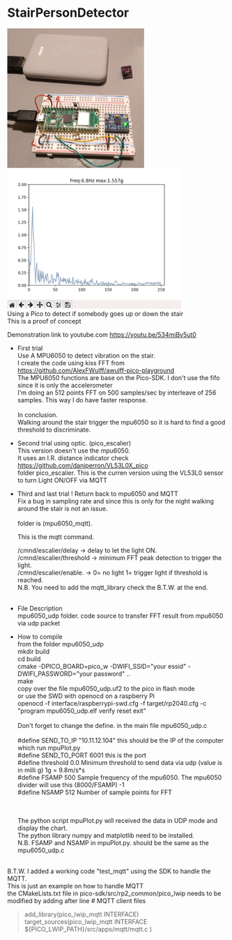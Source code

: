 # StairPersonDetector
<img src="pico_mpu6050.jpg" height=320><img src="mpu6050FFT.jpg" height=320><br>
Using a Pico  to detect if somebody  goes up or down the stair<br>
This is a proof of concept <br>

Demonstration link to youtube.com <a href=https://youtu.be/534miBv5ut0>https://youtu.be/534miBv5ut0</a><br>

- First trial<br>
 Use A MPU6050 to detect vibration on the stair.<br>
 I create the code using kiss FFT from https://github.com/AlexFWulff/awulff-pico-playground <br>
 The MPU6050 functions  are base on the Pico-SDK. I don't use the fifo since it is only the accelerometer <br>
 I'm doing an 512 points  FFT on 500 samples/sec by interleave of 256 samples. This way I do have faster response.<br>
 <br>In conclusion.<br>
  Walking around the stair trigger the mpu6050 so it is hard to find a good threshold to discriminate.
  
- Second trial using optic. (pico_escalier)<br>
  This version doesn't use the mpu6050.<br>
  It uses an I.R. distance indicator check https://github.com/danjperron/VL53L0X_pico<br>
  folder pico_escalier.   This is the curren version using the VL53L0 sensor to turn Light ON/OFF via MQTT<br>
  
- Third and last trial !  Return back to mpu6050 and MQTT<br>
  Fix a bug in sampling rate and since this is only for the night walking around the stair is not an issue.<br>
  <br>
  folder is (mpu6050_mqtt).<br>
  
  This is the mqtt command.<br>
    
    /cmnd/escalier/delay   -> delay to let the light ON.<br>
    /cmnd/escalier/threshold -> minimum FFT peak detection to trigger the light.<br>
    /cmnd/escalier/enable.   ->   0= no light  1= trigger light if threshold is reached.<br>
    N.B. You need to add the mqtt_library check the B.T.W. at the end.<br><br>
- File Description<br>
  mpu6050_udp folder.  code source to transfer FFT result from mpu6050 via udp packet<br>
 
- How to compile<br>
  from the folder mpu6050_udp<br>
  mkdir build<br>
  cd build<br>
  cmake -DPICO_BOARD=pico_w -DWIFI_SSID="your essid" -DWIFI_PASSWORD="your password" ..<br>
  make<br>
  copy over the file mpu6050_udp.uf2 to the pico in flash mode<br>
  or use the SWD with openocd on a raspberry Pi<br>
  openocd -f interface/raspberrypi-swd.cfg -f target/rp2040.cfg -c "program mpu6050_udp.elf verify reset exit"<br>
  <br>
  Don't forget to change the define. in the main file mpu6050_udp.c<br>
  <br>#define  SEND_TO_IP  "10.11.12.104"  this should be the IP of the computer which run mpuPlot.py<br>
  #define  SEND_TO_PORT 6001  this is the port<br>
  #define  threshold  0.0   Minimum threshold to send data via udp  (value is in milli g) 1g = 9.8m/s*s<br>
  #define FSAMP 500         Sample frequency of the mpu6050. The mpu6050 divider will use this (8000/FSAMP) -1<br>
  #define NSAMP 512         Number of sample points for FFT<br>       
                    
  <br><br>The python script mpuPlot.py will received the data in UDP mode and display the chart.<br>
  The python library numpy and matplotlib need to be installed.<br>
  N.B. FSAMP and NSAMP in mpuPlot.py. should be the same as the mpu6050_udp.c<br>
  <br>
  
B.T.W. I added a working code "test_mqtt" using the SDK to handle the MQTT.<br>
This is just an example on how to handle MQTT<br>
the CMakeLists.txt file in pico-sdk/src/rp2_common/pico_lwip needs to be modified by adding after line   # MQTT client files<br>
    <blockquote>add_library(pico_lwip_mqtt INTERFACE)
    target_sources(pico_lwip_mqtt INTERFACE<br>
            ${PICO_LWIP_PATH}/src/apps/mqtt/mqtt.c
            )
</blockquote>  
  
  
  
  
 
